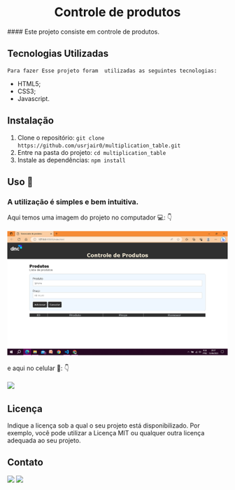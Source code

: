<div align="center">
  <h1> Controle de produtos </h1>
</div>
#### Este projeto consiste em controle de produtos.

## Tecnologias Utilizadas 
    Para fazer Esse projeto foram  utilizadas as seguintes tecnologias:
- HTML5;
- CSS3;
- Javascript.

## Instalação

1. Clone o repositório: `git clone https://github.com/usrjair0/multiplication_table.git`
2. Entre na pasta do projeto: `cd multiplication_table`
3. Instale as dependências: `npm install` 

## Uso 🧐

### A utilização é simples e bem intuitiva. <br>
 Aqui temos uma imagem do projeto no computador 💻: 👇<br> <br>
<img src="./assets/PcView.png"> <br><br>
 e aqui no celular :iphone:: 👇 <br><br>
<img src="./assets/mobileView.jpeg">

## Licença

Indique a licença sob a qual o seu projeto está disponibilizado. Por exemplo, você pode utilizar a Licença MIT ou qualquer outra licença adequada ao seu projeto.

## Contato

<a href="https://www.instagram.com/jairoo.jrr/" target="_blank"><img src="https://img.shields.io/badge/-Instagram-%23E4405F?style=for-the-badge&logo=instagram&logoColor=white" target="_blank"></a>
<a href="https://www.linkedin.com/in/jairo-silva-1bb24a25a/" target="_blank"><img src="https://img.shields.io/badge/-LinkedIn-%230077B5?style=for-the-badge&logo=linkedin&logoColor=white" target="_blank"></a>
